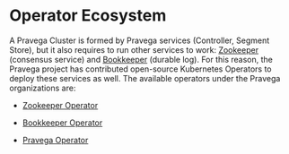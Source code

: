 <!--
Copyright (c) Dell Inc., or its subsidiaries. All Rights Reserved.

Licensed under the Apache License, Version 2.0 (the "License");
you may not use this file except in compliance with the License.
You may obtain a copy of the License at

    http://www.apache.org/licenses/LICENSE-2.0
-->

# Operator Ecosystem

A Pravega Cluster is formed by Pravega services (Controller, Segment Store), but it also requires to run other 
services to work: [Zookeeper](https://zookeeper.apache.org/) (consensus service) and 
[Bookkeeper](https://bookkeeper.apache.org/) (durable log). For this reason, the Pravega project has contributed 
open-source Kubernetes Operators to deploy these services as well. 
The available operators under the Pravega organizations are:

- [Zookeeper Operator](https://github.com/pravega/zookeeper-operator)

- [Bookkeeper Operator](https://github.com/pravega/bookkeeper-operator) 

- [Pravega Operator](https://github.com/pravega/pravega-operator)
